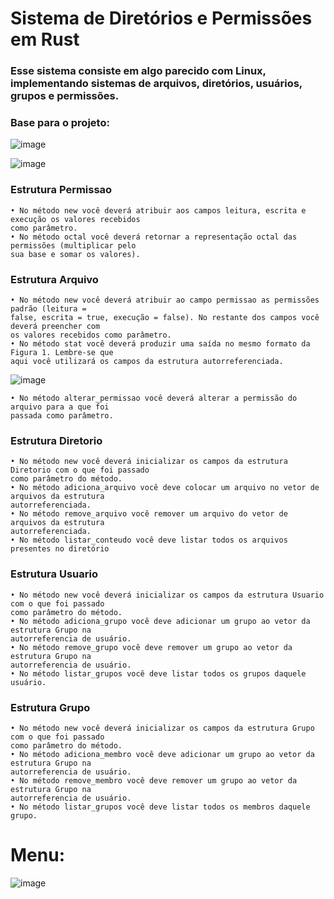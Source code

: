 # Sistema de Diretórios e Permissões em Rust
### Esse sistema consiste em algo parecido com Linux, implementando sistemas de arquivos, diretórios, usuários, grupos e permissões.

### Base para o projeto:
![image](https://github.com/user-attachments/assets/f1b08705-ce84-44cc-9aca-a21f4b179471)

![image](https://github.com/user-attachments/assets/a701f331-f5dc-4e99-8345-d3dab10937cb)

### Estrutura Permissao
```
• No método new você deverá atribuir aos campos leitura, escrita e execução os valores recebidos
como parâmetro.
• No método octal você deverá retornar a representação octal das permissões (multiplicar pelo
sua base e somar os valores).
```

### Estrutura Arquivo
```
• No método new você deverá atribuir ao campo permissao as permissões padrão (leitura =
false, escrita = true, execução = false). No restante dos campos você deverá preencher com
os valores recebidos como parâmetro.
• No método stat você deverá produzir uma saída no mesmo formato da Figura 1. Lembre-se que
aqui você utilizará os campos da estrutura autorreferenciada.
```

![image](https://github.com/user-attachments/assets/b79a1172-5585-4c5c-b1fe-8afeae6e90ce)

```
• No método alterar_permissao você deverá alterar a permissão do arquivo para a que foi
passada como parâmetro.
```

### Estrutura Diretorio
```
• No método new você deverá inicializar os campos da estrutura Diretorio com o que foi passado
como parâmetro do método.
• No método adiciona_arquivo você deve colocar um arquivo no vetor de arquivos da estrutura
autorreferenciada.
• No método remove_arquivo você remover um arquivo do vetor de arquivos da estrutura
autorreferenciada.
• No método listar_conteudo você deve listar todos os arquivos presentes no diretório
```
### Estrutura Usuario
```
• No método new você deverá inicializar os campos da estrutura Usuario com o que foi passado
como parâmetro do método.
• No método adiciona_grupo você deve adicionar um grupo ao vetor da estrutura Grupo na
autorreferencia de usuário.
• No método remove_grupo você deve remover um grupo ao vetor da estrutura Grupo na
autorreferencia de usuário.
• No método listar_grupos você deve listar todos os grupos daquele usuário.
```

### Estrutura Grupo
```
• No método new você deverá inicializar os campos da estrutura Grupo com o que foi passado
como parâmetro do método.
• No método adiciona_membro você deve adicionar um grupo ao vetor da estrutura Grupo na
autorreferencia de usuário.
• No método remove_membro você deve remover um grupo ao vetor da estrutura Grupo na
autorreferencia de usuário.
• No método listar_grupos você deve listar todos os membros daquele grupo.
```
# Menu:
![image](https://github.com/user-attachments/assets/bace8a39-3824-40d7-bf1c-17e57a123208)
